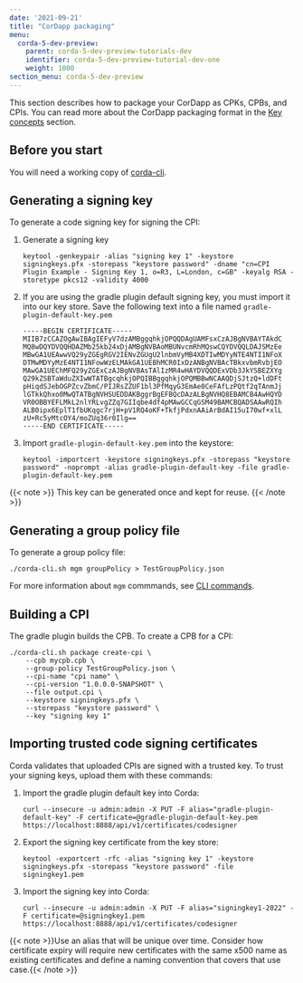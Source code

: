 ```yaml
---
date: '2021-09-21'
title: "CorDapp packaging"
menu:
  corda-5-dev-preview:
    parent: corda-5-dev-preview-tutorials-dev
    identifier: corda-5-dev-preview-tutorial-dev-one
    weight: 1000
section_menu: corda-5-dev-preview
---
```


This section describes how to package your CorDapp as CPKs, CPBs, and CPIs. You can read more about the CorDapp packaging format in the [Key concepts](../../introduction/key-concepts.html#packaging) section.

## Before you start

You will need a working copy of [corda-cli](./corda-cli/overview.html).

<!--## Configure the plugin in gradle???

This describes how to convert an existing CorDapp project to the new Gradle plugin.

1. Add a new version number to `gradle.properties`:
    ```groovy
    cordaGradlePluginsVersion2=7.0.0-SNAPSHOT
    ```
1. Add this repository to pluginManagement/repositories in `settings.gradle`:
    ```groovy
    maven {
        url "${artifactoryContextUrl}/corda-dev"
        content {
            includeGroupByRegex 'net\\.corda\\.plugins(\\..*)?'
        }
    }
    ```
1. Add the plugin to the plugins section of `settings.gradle`:
    ```groovy
    id 'net.corda.plugins.cordapp-cpk2' version cordaGradlePluginsVersion2
    id 'net.corda.plugins.cordapp-cpb2' version cordaGradlePluginsVersion2
    ```
1. Inside the cordapp project change the plugins block at the top of the file:
    ```groovy
    id 'net.corda.plugins.cordapp-cpk2'
    // or
    id 'net.corda.plugins.cordapp-cpb2'
    ```
-->
## Generating a signing key

To generate a code signing key for signing the CPI:

1. Generate a signing key
    ```shell
    keytool -genkeypair -alias "signing key 1" -keystore signingkeys.pfx -storepass "keystore password" -dname "cn=CPI Plugin Example - Signing Key 1, o=R3, L=London, c=GB" -keyalg RSA -storetype pkcs12 -validity 4000
    ```
2. If you are using the gradle plugin default signing key, you must import it into our key store. Save the following text into a file named `gradle-plugin-default-key.pem`
    ```text
    -----BEGIN CERTIFICATE-----
    MIIB7zCCAZOgAwIBAgIEFyV7dzAMBggqhkjOPQQDAgUAMFsxCzAJBgNVBAYTAkdC
    MQ8wDQYDVQQHDAZMb25kb24xDjAMBgNVBAoMBUNvcmRhMQswCQYDVQQLDAJSMzEe
    MBwGA1UEAwwVQ29yZGEgRGV2IENvZGUgU2lnbmVyMB4XDTIwMDYyNTE4NTI1NFoX
    DTMwMDYyMzE4NTI1NFowWzELMAkGA1UEBhMCR0IxDzANBgNVBAcTBkxvbmRvbjEO
    MAwGA1UEChMFQ29yZGExCzAJBgNVBAsTAlIzMR4wHAYDVQQDExVDb3JkYSBEZXYg
    Q29kZSBTaWduZXIwWTATBgcqhkjOPQIBBggqhkjOPQMBBwNCAAQDjSJtzQ+ldDFt
    pHiqdSJebOGPZcvZbmC/PIJRsZZUF1bl3PfMqyG3EmAe0CeFAfLzPQtf2qTAnmJj
    lGTkkQhxo0MwQTATBgNVHSUEDDAKBggrBgEFBQcDAzALBgNVHQ8EBAMCB4AwHQYD
    VR0OBBYEFLMkL2nlYRLvgZZq7GIIqbe4df4pMAwGCCqGSM49BAMCBQADSAAwRQIh
    ALB0ipx6EplT1fbUKqgc7rjH+pV1RQ4oKF+TkfjPdxnAAiArBdAI15uI70wf+xlL
    zU+Rc5yMtcOY4/moZUq36r0Ilg==
    -----END CERTIFICATE-----
    ```
3. Import `gradle-plugin-default-key.pem` into the keystore:
    ```shell
    keytool -importcert -keystore signingkeys.pfx -storepass "keystore password" -noprompt -alias gradle-plugin-default-key -file gradle-plugin-default-key.pem
    ```
{{< note >}}
This key can be generated once and kept for reuse.
{{< /note >}}

## Generating a group policy file

To generate a group policy file:
```shell
./corda-cli.sh mgm groupPolicy > TestGroupPolicy.json
```
For more information about `mgm` commmands, see [CLI commands](../../corda-cli/commands.html#mgm).
## Building a CPI

The gradle plugin builds the CPB. To create a CPB for a CPI:
```shell
./corda-cli.sh package create-cpi \
    --cpb mycpb.cpb \
    --group-policy TestGroupPolicy.json \
    --cpi-name "cpi name" \
    --cpi-version "1.0.0.0-SNAPSHOT" \
    --file output.cpi \
    --keystore signingkeys.pfx \
    --storepass "keystore password" \
    --key "signing key 1"
```

## Importing trusted code signing certificates

Corda validates that uploaded CPIs are signed with a trusted key. To trust your signing keys, upload them with these commands:

1. Import the gradle plugin default key into Corda:
    ```shell
    curl --insecure -u admin:admin -X PUT -F alias="gradle-plugin-default-key" -F certificate=@gradle-plugin-default-key.pem https://localhost:8888/api/v1/certificates/codesigner
    ```
2. Export the signing key certificate from the key store:
    ```shell
    keytool -exportcert -rfc -alias "signing key 1" -keystore signingkeys.pfx -storepass "keystore password" -file signingkey1.pem
    ```
3. Import the signing key into Corda:
    ```shell
    curl --insecure -u admin:admin -X PUT -F alias="signingkey1-2022" -F certificate=@signingkey1.pem https://localhost:8888/api/v1/certificates/codesigner
    ```
{{< note >}}Use an alias that will be unique over time. Consider how certificate expiry will require new certificates with the same x500 name as existing certificates and define a naming convention that covers that use case.{{< /note >}}
